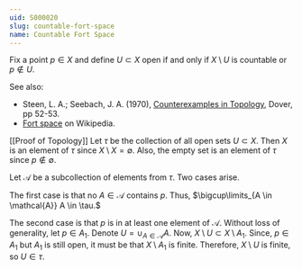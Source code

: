 ```yaml
---
uid: S000020
slug: countable-fort-space
name: Countable Fort Space
---
```

Fix a point $p \in X$ and define $U \subset X$ open if and only if $X \setminus U$ is countable or $p \notin U$.

See also:

* Steen, L. A.; Seebach, J. A. (1970), [Counterexamples in Topology](http://books.google.com/books/about/Counterexamples_in_Topology.html?id=DkEuGkOtSrUC), Dover, pp 52-53.
* [Fort space](http://en.wikipedia.org/wiki/Fort_space) on Wikipedia.

[[Proof of Topology]]
Let $\tau$ be the collection of all open sets $U \subset X$. Then $X$ is an element of $\tau$ since $X \setminus X = \emptyset$. Also, the empty set is an element of $\tau$ since $p \notin \emptyset$.

Let $\mathcal{A}$ be a subcollection of elements from $\tau$. Two cases arise.

The first case is that no $A \in \mathcal{A}$ contains $p$. Thus, $\bigcup\limits_{A \in \mathcal{A}} A \in \tau.$

The second case is that $p$ is in at least one element of $\mathcal{A}$. Without loss of generality, let $p \in A_1$. Denote $U = \cup_{A \in \mathcal{A}} A$.
Now, $X \setminus U \subset X \setminus A_1.$
Since, $p \in A_1$ but $A_1$ is still open, it must be that $X \setminus A_1$ is finite. Therefore, $X \setminus U$ is finite, so $U \in \tau$.

